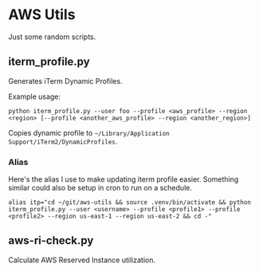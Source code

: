 # AWS Utils

Just some random scripts.

## iterm_profile.py

Generates iTerm Dynamic Profiles.

Example usage:

```
python iterm_profile.py --user foo --profile <aws_profile> --region <region> [--profile <another_aws_profile> --region <another_region>]
```

Copies dynamic profile to `~/Library/Application Support/iTerm2/DynamicProfiles`.

### Alias

Here's the alias I use to make updating iterm profile easier.  Something similar could also be setup in cron to run on a schedule.

```
alias itp="cd ~/git/aws-utils && source .venv/bin/activate && python iterm_profile.py --user <username> --profile <profile1> --profile <profile2> --region us-east-1 --region us-east-2 && cd -"
```

## aws-ri-check.py

Calculate AWS Reserved Instance utilization.
